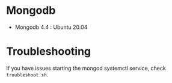 # Mongodb
- Mongodb 4.4 : Ubuntu 20.04

# Troubleshooting
If you have issues starting the mongod systemctl service, check `troubleshoot.sh`.

